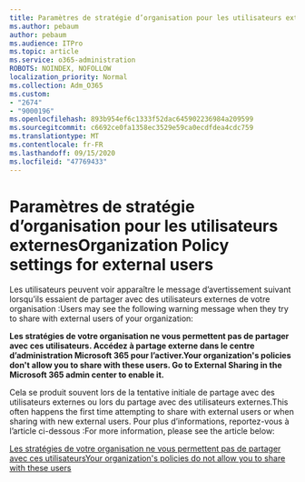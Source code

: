 ```yaml
---
title: Paramètres de stratégie d’organisation pour les utilisateurs externes
ms.author: pebaum
author: pebaum
ms.audience: ITPro
ms.topic: article
ms.service: o365-administration
ROBOTS: NOINDEX, NOFOLLOW
localization_priority: Normal
ms.collection: Adm_O365
ms.custom:
- "2674"
- "9000196"
ms.openlocfilehash: 893b954ef6c1333f52dac645902236984a209599
ms.sourcegitcommit: c6692ce0fa1358ec3529e59ca0ecdfdea4cdc759
ms.translationtype: MT
ms.contentlocale: fr-FR
ms.lasthandoff: 09/15/2020
ms.locfileid: "47769433"
---
```

# <a name="organization-policy-settings-for-external-users"></a><span data-ttu-id="5f0d4-102">Paramètres de stratégie d’organisation pour les utilisateurs externes</span><span class="sxs-lookup"><span data-stu-id="5f0d4-102">Organization Policy settings for external users</span></span>

<span data-ttu-id="5f0d4-103">Les utilisateurs peuvent voir apparaître le message d’avertissement suivant lorsqu’ils essaient de partager avec des utilisateurs externes de votre organisation :</span><span class="sxs-lookup"><span data-stu-id="5f0d4-103">Users may see the following warning message when they try to share with external users of your organization:</span></span> 

   <span data-ttu-id="5f0d4-104">**Les stratégies de votre organisation ne vous permettent pas de partager avec ces utilisateurs. Accédez à partage externe dans le centre d’administration Microsoft 365 pour l’activer.**</span><span class="sxs-lookup"><span data-stu-id="5f0d4-104">**Your organization's policies don't allow you to share with these users. Go to External Sharing in the Microsoft 365 admin center to enable it.**</span></span> 

<span data-ttu-id="5f0d4-105">Cela se produit souvent lors de la tentative initiale de partage avec des utilisateurs externes ou lors du partage avec des utilisateurs externes.</span><span class="sxs-lookup"><span data-stu-id="5f0d4-105">This often happens the first time attempting to share with external users or when sharing with new external users.</span></span> <span data-ttu-id="5f0d4-106">Pour plus d’informations, reportez-vous à l’article ci-dessous :</span><span class="sxs-lookup"><span data-stu-id="5f0d4-106">For more information, please see the article below:</span></span>

[<span data-ttu-id="5f0d4-107">Les stratégies de votre organisation ne vous permettent pas de partager avec ces utilisateurs</span><span class="sxs-lookup"><span data-stu-id="5f0d4-107">Your organization's policies do not allow you to share with these users</span></span>](https://docs.microsoft.com/sharepoint/support/administration/organization-policies-do-not-allow-you-to-share-with-users-error)






